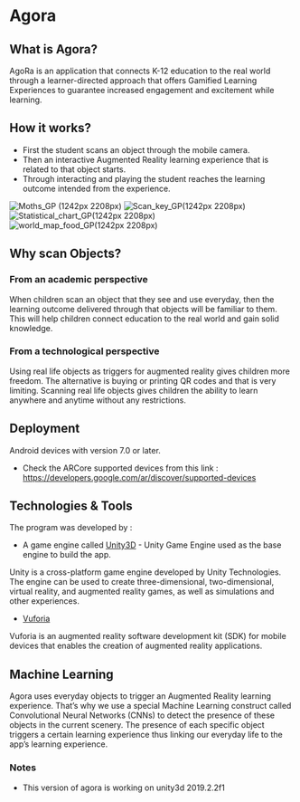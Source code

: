 # Agora

## What is Agora?

AgoRa is an application that connects K-12 education to the real world through a learner-directed approach that offers Gamified Learning Experiences to guarantee increased engagement and excitement while learning.

## How it works?
* First the student scans an object through the mobile camera.
* Then an interactive Augmented Reality learning experience that is related to that object starts.
* Through interacting and playing the student reaches the learning outcome intended from the experience.

![Moths_GP (1242px 2208px)](https://user-images.githubusercontent.com/21194977/65815603-fd076900-e1f1-11e9-92bb-1630c68c9a5b.png)
![Scan_key_GP(1242px 2208px)](https://user-images.githubusercontent.com/21194977/65815604-fd9fff80-e1f1-11e9-833e-5f37843434a9.png)
![Statistical_chart_GP(1242px 2208px)](https://user-images.githubusercontent.com/21194977/65815597-f24cd400-e1f1-11e9-8219-f7513ff0960e.png)
![world_map_food_GP(1242px 2208px)](https://user-images.githubusercontent.com/21194977/65815598-f24cd400-e1f1-11e9-9091-bcfd527d005f.png)





## Why scan Objects?

### From an academic perspective
When children scan an object that they see and use everyday, then the learning outcome delivered through that objects will be familiar to them. This will help children connect education to the real world and gain solid knowledge.
### From a technological perspective
Using real life objects as triggers for augmented reality gives children more freedom. The alternative is buying or printing QR codes and that is very limiting. Scanning real life objects gives children the ability to learn anywhere and anytime without any restrictions.

## Deployment

Android devices with version 7.0 or later.
* Check the ARCore supported devices from this link : https://developers.google.com/ar/discover/supported-devices

## Technologies & Tools
The program was developed by : 
* A game engine called [Unity3D](https://unity3d.com/) - Unity Game Engine used as the base engine to build the app. 

Unity is a cross-platform game engine developed by Unity Technologies. The engine can be used to create three-dimensional, 
two-dimensional, virtual reality, and augmented reality games, as well as simulations and other experiences.
* [Vuforia](https://engine.vuforia.com/engine) 

Vuforia is an augmented reality software development kit (SDK) for mobile devices that enables the creation of augmented reality applications.

## Machine Learning
Agora uses everyday objects to trigger an Augmented Reality learning experience. That’s why we use a special Machine Learning construct called Convolutional Neural Networks (CNNs) to detect the presence of these objects in the current scenery. The presence of each specific object triggers a certain learning experience thus linking our everyday life to the app’s learning experience.

### Notes
* This version of agora is working on unity3d 2019.2.2f1 




 
